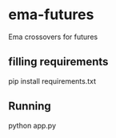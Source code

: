 # ema-futures
Ema crossovers for futures 


## filling requirements 
pip install requirements.txt 


## Running 
python app.py
